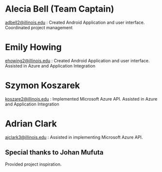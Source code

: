 # Alecia Bell (Team Captain) 
adbell2@illinois.edu : Created Android Application and user interface. Coordinated project management

# Emily Howing
ehowing2@illinois.edu : Created Android Application and user interface. Assisted in Azure and Application Integration

# Szymon Koszarek
koszare2@illinois.edu : Implemented Microsoft Azure API. Assisted in Azure and Application Integration

# Adrian Clark
ajclark3@illinois.edu : Assisted in implementing Microsoft Azure API.

 ## Special thanks to Johan Mufuta
 Provided project inspiration.
